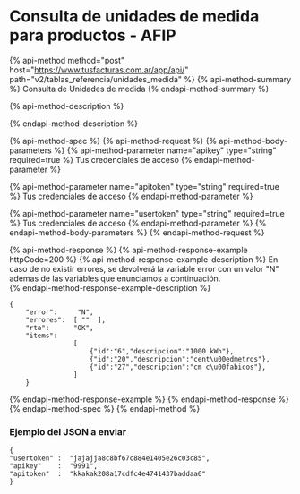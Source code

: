 # Consulta de unidades de medida para productos - AFIP

{% api-method method="post" host="https://www.tusfacturas.com.ar/app/api/" path="v2/tablas\_referencia/unidades\_medida" %}
{% api-method-summary %}
Consulta de Unidades de medida
{% endapi-method-summary %}

{% api-method-description %}

{% endapi-method-description %}

{% api-method-spec %}
{% api-method-request %}
{% api-method-body-parameters %}
{% api-method-parameter name="apikey" type="string" required=true %}
Tus credenciales de acceso
{% endapi-method-parameter %}

{% api-method-parameter name="apitoken" type="string" required=true %}
Tus credenciales de acceso
{% endapi-method-parameter %}

{% api-method-parameter name="usertoken" type="string" required=true %}
Tus credenciales de acceso
{% endapi-method-parameter %}
{% endapi-method-body-parameters %}
{% endapi-method-request %}

{% api-method-response %}
{% api-method-response-example httpCode=200 %}
{% api-method-response-example-description %}
En caso de no existir errores, se devolverá la variable error con un valor "N" ademas de las variables que enunciamos a continuación.  
{% endapi-method-response-example-description %}

```
{
    "error":     "N",
    "errores":  [ ""  ],
    "rta":      "OK",
    "items": 
                [  
                    {"id":"6","descripcion":"1000 kWh"},
                    {"id":"20","descripcion":"cent\u00edmetros"},
                    {"id":"27","descripcion":"cm c\u00fabicos"},
                ]
    }
```
{% endapi-method-response-example %}
{% endapi-method-response %}
{% endapi-method-spec %}
{% endapi-method %}

### Ejemplo del JSON a enviar

```text
{
"usertoken" :  "jajajja8c8bf67c884e1405e26c03c85",
"apikey"    :  "9991",
"apitoken"  :  "kkakak208a17cdfc4e4741437baddaa6"
}
```

